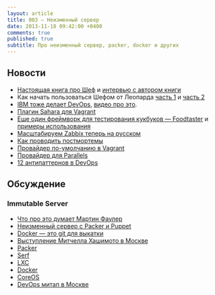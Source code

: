 ```yaml
---
layout: article
title: 003 — Неизменный сервер
date: 2013-11-18 09:42:00 +0400
comments: true
published: true
subtitle: Про неизменный сервер, packer, docker и других
---
```


## Новости

* [Настоящая книга про Шеф](http://www.packtpub.com/chef-infrastructure-automation-cookbook/book) и [интервью с автором
  книги](http://www.infoq.com/articles/chef-infra-automation-cookbook)
* Как начать пользоваться Шефом от Леопарда [часть 1](http://leopard.in.ua/2013/02/17/chef-server-getting-started-part-1/) и
  [часть 2](http://leopard.in.ua/2013/09/01/chef-server-getting-started-part-2/)
* [IBM тоже делает DevOps](http://www.ibm.com/ibm/devops/us/en/), [видео про это](http://www.youtube.com/watch?v=v5omfd2E5eQ).
* [Плагин Sahara для Vagrant](https://github.com/jedi4ever/sahara)
* [Еще один фреймворк для тестирования кукбуков — Foodtaster](https://github.com/mlapshin/foodtaster) и
  [примеры использования](https://github.com/mlapshin/foodtaster-example)
* [Масштабируем Zabbix теперь на русском](http://habrahabr.ru/company/zabbix/blog/193472/)
* [Как проводить постмортемы](http://www.slideshare.net/danmil30/how-to-run-a-postmortem-with-humans-not-robots-velocity-2013)
* [Провайдер по-умолчанию в Vagrant](http://fabiorehm.com/blog/2013/11/12/set-the-default-vagrant-provider-from-your-vagrantfile/)
* [Провайдер для Parallels](https://github.com/yshahin/vagrant-parallels)
* [12 антипаттернов в DevOps](http://blog.devopsguys.com/2013/02/20/twelve-devops-anti-patterns/)

## Обсуждение

### Immutable Server

* [Что про это думает Мартин Фаулер](http://martinfowler.com/bliki/ImmutableServer.html)
* [Неизменный сервер с Packer и Puppet](http://blog.james-carr.org/2013/07/24/immutable-servers-with-packer-and-puppet/)
* [Docker — это git для выкатки](http://blog.scoutapp.com/articles/2013/08/28/docker-git-for-deployment)
* [Выступление Митчелла Хашимото в Москве](http://express42.com/blog/2013-11-15-highload-results.html)
* [Packer](http://www.packer.io/)
* [Serf](http://www.serfdom.io/)
* [LXC](http://linuxcontainers.org/)
* [Docker](https://www.docker.io/)
* [CoreOS](http://coreos.com/)
* [DevOps митап в Москве](http://www.meetup.com/DevOps-Moscow-in-Russian/events/150464912/)
